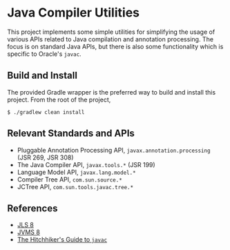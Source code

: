 # Java Compiler Utilities

This project implements some simple utilities for simplifying the usage of
various APIs related to Java compilation and annotation processing. The focus
is on standard Java APIs, but there is also some functionality which is
specific to Oracle's `javac`.


## Build and Install

The provided Gradle wrapper is the preferred way to build and install this
project. From the root of the project,

```
$ ./gradlew clean install
```


## Relevant Standards and APIs

- Pluggable Annotation Processing API, `javax.annotation.processing` (JSR 269, JSR 308)
- The Java Compiler API, `javax.tools.*` (JSR 199)
- Language Model API, `javax.lang.model.*`
- Compiler Tree API, `com.sun.source.*`
- JCTree API, `com.sun.tools.javac.tree.*`


## References

- [JLS 8](http://docs.oracle.com/javase/specs/jls/se8/html/index.html)
- [JVMS 8](http://docs.oracle.com/javase/specs/jvms/se8/html/index.html)
- [The Hitchhiker's Guide to `javac`](http://openjdk.java.net/groups/compiler/doc/hhgtjavac/index.html)
